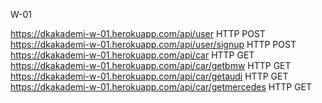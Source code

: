 W-01

https://dkakademi-w-01.herokuapp.com/api/user             HTTP POST
https://dkakademi-w-01.herokuapp.com/api/user/signup      HTTP POST
https://dkakademi-w-01.herokuapp.com/api/car              HTTP GET
https://dkakademi-w-01.herokuapp.com/api/car/getbmw       HTTP GET
https://dkakademi-w-01.herokuapp.com/api/car/getaudi      HTTP GET
https://dkakademi-w-01.herokuapp.com/api/car/getmercedes  HTTP GET
